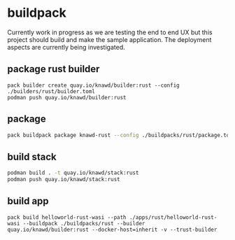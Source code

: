 # buildpack

Currently work in progress as we are testing the end to end UX but this project should build and make the sample application.
The deployment aspects are currently being investigated.

## package rust builder
```
pack builder create quay.io/knawd/builder:rust --config ./builders/rust/builder.toml
podman push quay.io/knawd/builder:rust
```

## package

```bash
pack buildpack package knawd-rust --config ./buildpacks/rust/package.toml
```

## build stack

```bash
podman build . -t quay.io/knawd/stack:rust
podman push quay.io/knawd/stack:rust
```

## build app

```
pack build helloworld-rust-wasi --path ./apps/rust/helloworld-rust-wasi --buildpack ./buildpacks/rust --builder  quay.io/knawd/builder:rust --docker-host=inherit -v --trust-builder
```